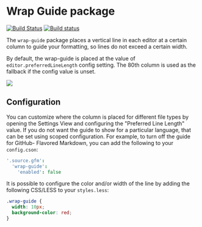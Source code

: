 # Wrap Guide package

[![Build Status](https://travis-ci.org/atom/wrap-guide.svg?branch=master)](https://travis-ci.org/atom/wrap-guide)
[![Build status](https://ci.appveyor.com/api/projects/status/k9snd0hc2bh7s1hp/branch/master)](https://ci.appveyor.com/project/kevinsawicki/wrap-guide/branch/master)

The `wrap-guide` package places a vertical line in each editor at a certain
column to guide your formatting, so lines do not exceed a certain width.

By default, the wrap-guide is placed at the value of `editor.preferredLineLength`
config setting. The 80th column is used as the fallback if the config value is
unset.

![](https://f.cloud.github.com/assets/671378/2241976/dbf6a8f6-9ced-11e3-8fef-d8a226301530.png)

## Configuration

You can customize where the column is placed for different file types by
opening the Settings View and configuring the "Preferred Line Length" value. If
you do not want the guide to show for a particular language, that can be set
using scoped configuration. For example, to turn off the guide for GitHub-
Flavored Markdown, you can add the following to your `config.cson`:

```coffeescript
'.source.gfm':
  'wrap-guide':
    'enabled': false
```

It is possible to configure the color and/or width of the line by adding the
following CSS/LESS to your `styles.less`:

```css
.wrap-guide {
  width: 10px;
  background-color: red;
}
```

